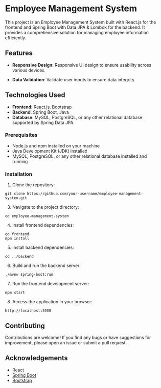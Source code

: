 # Employee Management System

This project is an Employee Management System built with React.js for the frontend and Spring Boot with Data JPA & Lombok for the backend. It provides a comprehensive solution for managing employee information efficiently.

## Features

<!-- - **User Authentication**: Secure user authentication system to ensure data privacy.
- **Employee CRUD Operations**: Perform CRUD (Create, Read, Update, Delete) operations on employee records. -->
- **Responsive Design**: Responsive UI design to ensure usability across various devices.
<!-- - **Search and Filter**: Search and filter employees based on different criteria. -->
- **Data Validation**: Validate user inputs to ensure data integrity.

## Technologies Used

- **Frontend**: React.js, Bootstrap
- **Backend**: Spring Boot, Java
- **Database**: MySQL, PostgreSQL, or any other relational database supported by Spring Data JPA

### Prerequisites
- Node.js and npm installed on your machine
- Java Development Kit (JDK) installed
- MySQL, PostgreSQL, or any other relational database installed and running

### Installation

1. Clone the repository:
```
git clone https://github.com/your-username/employee-management-system.git
```

3. Navigate to the project directory:
```
cd employee-management-system
```

4. Install frontend dependencies:
```
cd frontend
npm install
```

5. Install backend dependencies:
```
cd ../backend
```

6. Build and run the backend server:
```
./mvnw spring-boot:run
```

7. Run the frontend development server:
```
npm start
```

8. Access the application in your browser:
```
http://localhost:3000
```

## Contributing

Contributions are welcome! If you find any bugs or have suggestions for improvement, please open an issue or submit a pull request.

## Acknowledgements

- [React](https://reactjs.org/)
- [Spring Boot](https://spring.io/projects/spring-boot)
- [Bootstrap](https://getbootstrap.com/)

